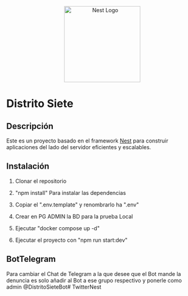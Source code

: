 <p align="center">
  <a href="http://nestjs.com/" target="blank"><img src="https://nestjs.com/img/logo-small.svg" width="200" alt="Nest Logo" /></a>
</p>

# Distrito Siete

## Descripción

Este es un proyecto basado en el framework [Nest](https://github.com/nestjs/nest) para construir aplicaciones del lado del servidor eficientes y escalables.

## Instalación

1. Clonar el repositorio

2. "npm install" Para instalar las dependencias

3. Copiar el ".env.template" y renombrarlo ha ".env"

4. Crear en PG ADMIN la BD para la prueba Local

5. Ejecutar "docker compose up -d"

6. Ejecutar el proyecto con "npm run start:dev"

## BotTelegram
Para cambiar el Chat de Telegram a la que desee que el Bot mande la denuncia es solo añadir al Bot a ese grupo respectivo y ponerle como admin @DistritoSieteBot#   T w i t t e r N e s t  
 